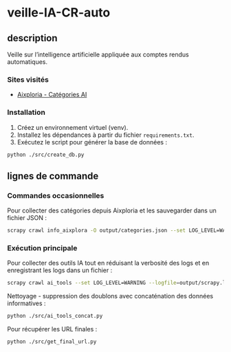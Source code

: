 # veille-IA-CR-auto

## description

Veille sur l’intelligence artificielle appliquée aux comptes rendus automatiques.

### Sites visités

- [Aixploria - Catégories AI](https://www.aixploria.com/categories-ai/)

### Installation

1. Créez un environnement virtuel (venv).
2. Installez les dépendances à partir du fichier `requirements.txt`.
3. Exécutez le script pour générer la base de données :
```bash
python ./src/create_db.py
```

## lignes de commande

### Commandes occasionnelles

Pour collecter des catégories depuis Aixploria et les sauvegarder dans un fichier JSON :
```bash
scrapy crawl info_aixplora -O output/categories.json --set LOG_LEVEL=WARNING --logfile=output/scrapy.log
```

### Exécution principale

Pour collecter des outils IA tout en réduisant la verbosité des logs et en enregistrant les logs dans un fichier :
```bash
scrapy crawl ai_tools --set LOG_LEVEL=WARNING --logfile=output/scrapy.log
```

Nettoyage - suppression des doublons avec concaténation des données informatives :
```bash
python ./src/ai_tools_concat.py
```

Pour récupérer les URL finales :
```bash
python ./src/get_final_url.py
```